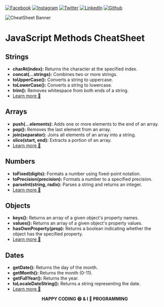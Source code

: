 <!-- social media connecting shield -->

[![Facebook][facebook-shield]][facebook-url]
[![Instagram][instagram-shield]][instagram-url]
[![Twitter][twitter-shield]][twitter-url]
[![LinkedIn][linkedin-shield]][linkedin-url]
[![Github][github-shield]][github-url]

![CheatSheet Banner](https://raw.githubusercontent.com/SamiurRahmanMukul/JavaScript-Methods-CheatSheet/main/cheatsheet-banner.png)

# JavaScript Methods CheatSheet

## Strings

- **charAt(index):** Returns the character at the specified index.
- **concat(...strings):** Combines two or more strings.
- **toUpperCase():** Converts a string to uppercase.
- **toLowerCase():** Converts a string to lowercase.
- **trim():** Removes whitespace from both ends of a string.
- [Learn more 🚀](https://github.com/SamiurRahmanMukul/JavaScript-Methods-CheatSheet/tree/main/strign-methods)

## Arrays

- **push(...elements):** Adds one or more elements to the end of an array.
- **pop():** Removes the last element from an array.
- **join(separator):** Joins all elements of an array into a string.
- **slice(start, end):** Extracts a portion of an array.
- [Learn more 🚀](https://github.com/SamiurRahmanMukul/JavaScript-Methods-CheatSheet/tree/main/array-methods)

## Numbers

- **toFixed(digits):** Formats a number using fixed-point notation.
- **toPrecision(precision):** Formats a number to a specified precision.
- **parseInt(string, radix):** Parses a string and returns an integer.
- [Learn more 🚀](https://github.com/SamiurRahmanMukul/JavaScript-Methods-CheatSheet/tree/main/number-methods)

## Objects

- **keys():** Returns an array of a given object's property names.
- **values():** Returns an array of a given object's property values.
- **hasOwnProperty(prop):** Returns a boolean indicating whether the object has the specified property.
- [Learn more 🚀](https://github.com/SamiurRahmanMukul/JavaScript-Methods-CheatSheet/tree/main/object-methods)

## Dates

- **getDate():** Returns the day of the month.
- **getMonth():** Returns the month (0-11).
- **getFullYear():** Returns the year.
- **toLocaleDateString():** Returns a string representing the date.
- [Learn more 🚀](https://github.com/SamiurRahmanMukul/JavaScript-Methods-CheatSheet/tree/main/date-methods)

<p align="center">
  <strong>HAPPY CODING 😄 & I 💖 PROGRAMMING</strong>
</p>

<!-- my social media links -->

[facebook-url]: https://www.faceook.com/SamiurRahmanMukul
[instagram-url]: https://www.instagram.com/samiur_rahman_mukul
[twitter-url]: https://www.twitter.com/SamiurRahMukul
[linkedin-url]: https://www.linkedin.com/in/SamiurRahmanMukul
[github-url]: https://www.github.com/SamiurRahmanMukul

<!-- shield icon links -->

[facebook-shield]: https://img.shields.io/badge/-Facebook-black.svg?style=flat-square&logo=facebook&color=555&logoColor=white
[instagram-shield]: https://img.shields.io/badge/-Instagram-black.svg?style=flat-square&logo=instagram&color=555&logoColor=white
[twitter-shield]: https://img.shields.io/badge/-Twitter-black.svg?style=flat-square&logo=twitter&color=555&logoColor=white
[linkedin-shield]: https://img.shields.io/badge/-LinkedIn-black.svg?style=flat-square&logo=linkedin&colorB=555
[github-shield]: https://img.shields.io/badge/-Github-black.svg?style=flat-square&logo=github&color=555&logoColor=white
